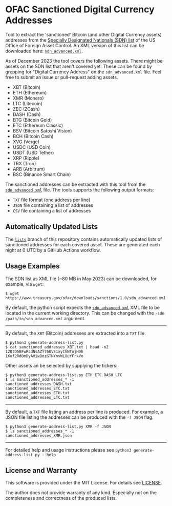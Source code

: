 # OFAC Sanctioned Digital Currency Addresses

Tool to extract the 'sanctioned' Bitcoin (and other Digital Currency assets)
addresses from the [Specially Designated Nationals (SDN) list][1] of the US
Office of Foreign Asset Control. An XML version of this list can be downloaded
here: [`sdn_advanced.xml`][2].

[1]: https://home.treasury.gov/policy-issues/financial-sanctions/specially-designated-nationals-and-blocked-persons-list-sdn-human-readable-lists
[2]: https://www.treasury.gov/ofac/downloads/sanctions/1.0/sdn_advanced.xml
[3]: https://ofac.treasury.gov/specially-designated-nationals-list-data-formats-data-schemas

As of December 2023 the tool covers the following assets. There might be assets
on the SDN list that aren't covered yet. These can be found by grepping for
"Digital Currency Address" on the `sdn_advanced.xml` file. Feel free to submit
an issue or pull-request adding assets.

- XBT (Bitcoin)
- ETH (Ethereum)
- XMR (Monero)
- LTC (Litecoin)
- ZEC (ZCash)
- DASH (Dash)
- BTG (Bitcoin Gold)
- ETC (Ethereum Classic)
- BSV (Bitcoin Satoshi Vision)
- BCH (Bitcoin Cash)
- XVG (Verge)
- USDC (USD Coin)
- USDT (USD Tether)
- XRP (Ripple)
- TRX (Tron)
- ARB (Arbitrum)
- BSC (Binance Smart Chain)

The sanctioned addresses can be extracted with this tool from the
[`sdn_advanced.xml`][2] file. The tools supports the following output formats:
- `TXT` file format (one address per line)
- `JSON` file containing a list of addresses
- `CSV` file containing a list of addresses

## Automatically Updated Lists

The [`lists`](/tree/lists) branch of this repository contains automatically
updated lists of sanctioned addresses for each covered asset. These are
generated each night at 0 UTC by a GitHub Actions workflow.

## Usage Examples

The SDN list as XML file (~80 MB in May 2023) can be downloaded, for example,
via `wget`:

``` console
$ wget https://www.treasury.gov/ofac/downloads/sanctions/1.0/sdn_advanced.xml
```

By default, the python script expects the [`sdn_advanced.xml`][2] XML file to be
located in the current working directory. This can be changed with the
`-sdn /path/to/sdn_advanced.xml` argument.

---

By default, the `XBT` (Bitcoin) addresses are extracted into a `TXT` file:

``` console
$ python3 generate-address-list.py
$ cat sanctioned_addresses_XBT.txt | head -n2
12QtD5BFwRsdNsAZY76UVE1xyCGNTojH9h
1Kuf2Rd8mDyAViwBozGTNYnvWL8uYFrkVo
```

Other assets an be selected by supplying the tickers:

``` console
$ python3 generate-address-list.py ETH ETC DASH LTC
$ ls sanctioned_addresses_* -1
sanctioned_addresses_DASH.txt
sanctioned_addresses_ETC.txt
sanctioned_addresses_ETH.txt
sanctioned_addresses_LTC.txt
```

---

By default, a `TXT` file listing an address per line is produced. For example,
a JSON file listing the addresses can be produced with the `-f JSON` flag.

``` console
$ python3 generate-address-list.py XMR -f JSON
$ ls sanctioned_addresses_* -1
sanctioned_addresses_XMR.json
```

---

For detailed help and usage instructions please see `python3 generate-address-list.py --help`

## License and Warranty

This software is provided under the MIT License. For details see [LICENSE](LICENSE).

The author does not provide warranty of any kind. Especially not on the
completeness and correctness of the produced lists.
